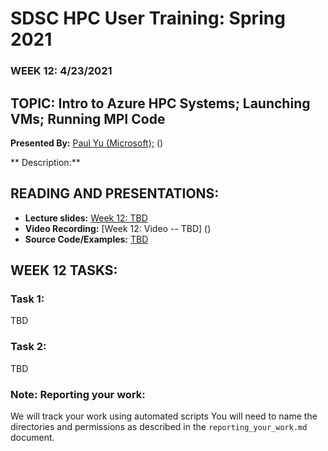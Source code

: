 # SDSC HPC User Training: Spring 2021

###  WEEK 12: 4/23/2021	

## TOPIC: Intro to Azure HPC Systems; Launching VMs; Running MPI Code

**Presented By:** [Paul Yu (Microsoft);]() ()

** Description:** 

## READING AND PRESENTATIONS:

* **Lecture slides:** [Week 12: TBD]()
* **Video Recording:** [Week 12: Video --  TBD] ()
* **Source Code/Examples:** [TBD]()


## WEEK 12 TASKS:

### Task 1: 
TBD

### Task 2:
TBD


### Note: Reporting your work:
We will track your work using automated scripts
You will need to name the directories and permissions as described in the ``reporting_your_work.md`` document.
